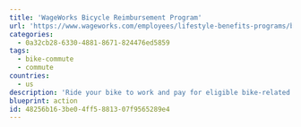 ```yaml
---
title: 'WageWorks Bicycle Reimbursement Program'
url: 'https://www.wageworks.com/employees/lifestyle-benefits-programs/bicycle-reimbursement-program/'
categories:
  - 0a32cb28-6330-4881-8671-824476ed5859
tags:
  - bike-commute
  - commute
countries:
  - us
description: 'Ride your bike to work and pay for eligible bike-related expenses, and then get reimbursed for those expenses.'
blueprint: action
id: 48256b16-3be0-4ff5-8813-07f9565289e4
---
```

